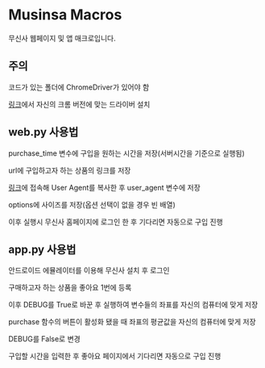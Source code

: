 # Musinsa Macros

무신사 웹페이지 및 앱 매크로입니다.

## 주의

코드가 있는 폴더에 ChromeDriver가 있어야 함

[링크](https://chromedriver.chromium.org/downloads)에서 자신의 크롬 버전에 맞는 드라이버 설치

## web.py 사용법

purchase_time 변수에 구입을 원하는 시간을 저장(서버시간을 기준으로 실행됨)

url에 구입하고자 하는 상품의 링크를 저장

[링크](https://www.whatismybrowser.com/detect/what-is-my-user-agent)에 접속해 User Agent를 복사한 후 user_agent 변수에 저장

options에 사이즈를 저장(옵션 선택이 없을 경우 빈 배열)

이후 실행시 무신사 홈페이지에 로그인 한 후 기다리면 자동으로 구입 진행

## app.py 사용법

안드로이드 에뮬레이터를 이용해 무신사 설치 후 로그인

구매하고자 하는 상품을 좋아요 1번에 등록

이후 DEBUG를 True로 바꾼 후 실행하여 변수들의 좌표를 자신의 컴퓨터에 맞게 저장

purchase 함수의 버튼이 활성화 됐을 때 좌표의 평균값을 자신의 컴퓨터에 맞게 저장

DEBUG를 False로 변경

구입할 시간을 입력한 후 좋아요 페이지에서 기다리면 자동으로 구입 진행
